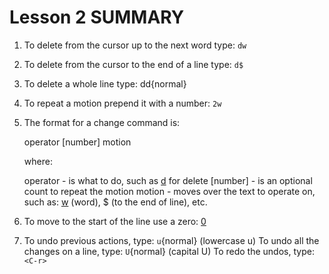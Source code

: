 # Lesson 2 SUMMARY



 1. To delete from the cursor up to the next word type:    `dw`

 2. To delete from the cursor to the end of a line type:   `d$`

 3. To delete a whole line type:                           dd{normal}

 4. To repeat a motion prepend it with a number:           `2w`

 5. The format for a change command is:

    operator   [number]   motion

    where:

    operator -   is what to do, such as [d](d) for delete
    [number] -   is an optional count to repeat the motion
    motion   -   moves over the text to operate on, such as:
                    [w](w) (word),
                    $ (to the end of line), etc.

 6. To move to the start of the line use a zero: [0](0)

 7. To undo previous actions, type:            `u`{normal}  (lowercase u)
    To undo all the changes on a line, type:   `U`{normal}  (capital U)
    To redo the undos, type:                   `<C-r>`

